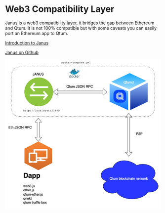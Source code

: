 # Web3 Compatibility Layer

Janus is a web3 compatibility layer, it bridges the gap between Ethereum and Qtum.
It is not 100% compatible but with some caveats you can easily port an Ethereum app to Qtum.

[Introduction to Janus](https://blog.qtum.org/introduction-to-janus-795ca6b9b843)

[Janus on Github](https://github.com/qtumproject/janus)

![](./qtum-janus.png)
